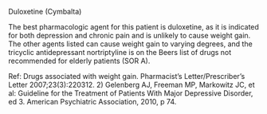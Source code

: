 Duloxetine (Cymbalta)

The best pharmacologic agent for this patient is duloxetine, as it is indicated for both depression and
chronic pain and is unlikely to cause weight gain. The other agents listed can cause weight gain to varying
degrees, and the tricyclic antidepressant nortriptyline is on the Beers list of drugs not recommended for
elderly patients (SOR A).

Ref: Drugs associated with weight gain. Pharmacist’s Letter/Prescriber’s Letter 2007;23(3):220312. 2) Gelenberg AJ, Freeman
MP, Markowitz JC, et al: Guideline for the Treatment of Patients With Major Depressive Disorder, ed 3. American
Psychiatric Association, 2010, p 74.